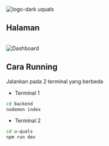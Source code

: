 ![logo-dark uquals](https://github.com/user-attachments/assets/461d7084-2e3b-49a3-957b-646fd45d9e1d)

## Halaman

|                          |                               |
:-------------------------:|:-------------------------:
![Dashboard](https://github.com/user-attachments/assets/81107e19-f86d-48c1-8fdb-787d8e5c2cd2)

## Cara Running

Jalankan pada 2 terminal yang berbeda 

- Terminal 1
```bash
cd backend
nodemon index
```

- Terminal 2
```bash
cd u-quals
npm run dev
```
